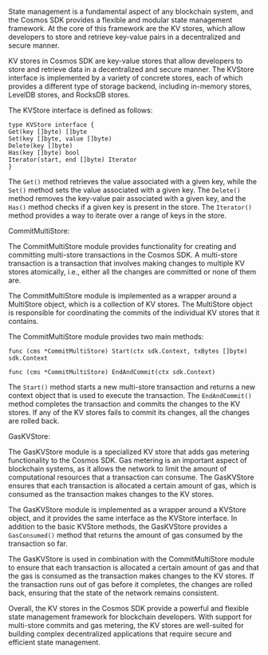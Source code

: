 State management is a fundamental aspect of any blockchain system, and the Cosmos SDK provides a flexible and modular state management framework. At the core of this framework are the KV stores, which allow developers to store and retrieve key-value pairs in a decentralized and secure manner.

KV stores in Cosmos SDK are key-value stores that allow developers to store and retrieve data in a decentralized and secure manner. The KVStore interface is implemented by a variety of concrete stores, each of which provides a different type of storage backend, including in-memory stores, LevelDB stores, and RocksDB stores.

The KVStore interface is defined as follows:

    type KVStore interface {
    Get(key []byte) []byte
    Set(key []byte, value []byte)
    Delete(key []byte)
    Has(key []byte) bool
    Iterator(start, end []byte) Iterator
    }

The `Get()` method retrieves the value associated with a given key, while the `Set()` method sets the value associated with a given key. The `Delete()` method removes the key-value pair associated with a given key, and the `Has()` method checks if a given key is present in the store. The `Iterator()` method provides a way to iterate over a range of keys in the store.

CommitMultiStore:

The CommitMultiStore module provides functionality for creating and committing multi-store transactions in the Cosmos SDK. A multi-store transaction is a transaction that involves making changes to multiple KV stores atomically, i.e., either all the changes are committed or none of them are.

The CommitMultiStore module is implemented as a wrapper around a MultiStore object, which is a collection of KV stores. The MultiStore object is responsible for coordinating the commits of the individual KV stores that it contains.

The CommitMultiStore module provides two main methods:


`func (cms *CommitMultiStore) Start(ctx sdk.Context, txBytes []byte) sdk.Context`

`func (cms *CommitMultiStore) EndAndCommit(ctx sdk.Context)` 

The `Start()` method starts a new multi-store transaction and returns a new context object that is used to execute the transaction. The `EndAndCommit()` method completes the transaction and commits the changes to the KV stores. If any of the KV stores fails to commit its changes, all the changes are rolled back.

GasKVStore:

The GasKVStore module is a specialized KV store that adds gas metering functionality to the Cosmos SDK. Gas metering is an important aspect of blockchain systems, as it allows the network to limit the amount of computational resources that a transaction can consume. The GasKVStore ensures that each transaction is allocated a certain amount of gas, which is consumed as the transaction makes changes to the KV stores.

The GasKVStore module is implemented as a wrapper around a KVStore object, and it provides the same interface as the KVStore interface. In addition to the basic KVStore methods, the GasKVStore provides a `GasConsumed()` method that returns the amount of gas consumed by the transaction so far.

The GasKVStore is used in combination with the CommitMultiStore module to ensure that each transaction is allocated a certain amount of gas and that the gas is consumed as the transaction makes changes to the KV stores. If the transaction runs out of gas before it completes, the changes are rolled back, ensuring that the state of the network remains consistent.

Overall, the KV stores in the Cosmos SDK provide a powerful and flexible state management framework for blockchain developers. With support for multi-store commits and gas metering, the KV stores are well-suited for building complex decentralized applications that require secure and efficient state management.